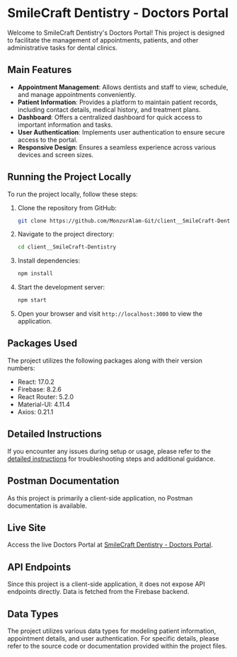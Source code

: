 


# SmileCraft Dentistry - Doctors Portal

Welcome to SmileCraft Dentistry's Doctors Portal! This project is designed to facilitate the management of appointments, patients, and other administrative tasks for dental clinics.

## Main Features

- **Appointment Management**: Allows dentists and staff to view, schedule, and manage appointments conveniently.
- **Patient Information**: Provides a platform to maintain patient records, including contact details, medical history, and treatment plans.
- **Dashboard**: Offers a centralized dashboard for quick access to important information and tasks.
- **User Authentication**: Implements user authentication to ensure secure access to the portal.
- **Responsive Design**: Ensures a seamless experience across various devices and screen sizes.

## Running the Project Locally

To run the project locally, follow these steps:

1. Clone the repository from GitHub:

   ```bash
   git clone https://github.com/MonzurAlam-Git/client__SmileCraft-Dentistry.git
   ```

2. Navigate to the project directory:

   ```bash
   cd client__SmileCraft-Dentistry
   ```

3. Install dependencies:

   ```bash
   npm install
   ```

4. Start the development server:

   ```bash
   npm start
   ```

5. Open your browser and visit `http://localhost:3000` to view the application.

## Packages Used

The project utilizes the following packages along with their version numbers:

- React: 17.0.2
- Firebase: 8.2.6
- React Router: 5.2.0
- Material-UI: 4.11.4
- Axios: 0.21.1

## Detailed Instructions

If you encounter any issues during setup or usage, please refer to the [detailed instructions](./DETAILED_INSTRUCTIONS.md) for troubleshooting steps and additional guidance.

## Postman Documentation

As this project is primarily a client-side application, no Postman documentation is available.

## Live Site

Access the live Doctors Portal at [SmileCraft Dentistry - Doctors Portal](https://doctorsportal-11797.web.app/).

## API Endpoints

Since this project is a client-side application, it does not expose API endpoints directly. Data is fetched from the Firebase backend.

## Data Types

The project utilizes various data types for modeling patient information, appointment details, and user authentication. For specific details, please refer to the source code or documentation provided within the project files.

